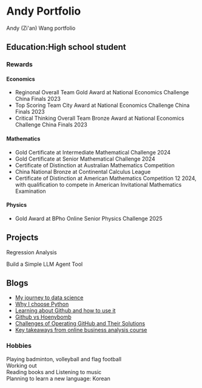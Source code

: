# Andy Portfolio
Andy (Zi'an) Wang portfolio 

## Education:High school student

### Rewards

#### Economics
- Reginonal Overall Team Gold Award at National Economics Challenge China Finals 2023
- Top Scoring Team City Award at National Economics Challenge China Finals 2023
- Critical Thinking Overall Team Bronze Award at National Economics Challenge China Finals 2023

#### Mathematics
- Gold Certificate at Intermediate Mathematical Challenge 2024
- Gold Certificate at Senior Mathematical Challenge 2024
- Certificate of Distinction at Australian Mathematics Competition
- China National Bronze at Continental Calculus League
- Certificate of Distinction at American Mathematics Competition 12 2024, with qualification to compete in American Invitational Mathematics Examination
  
#### Physics
- Gold Award at BPho Online Senior Physics Challenge 2025

## Projects
Regression Analysis

Build a Simple LLM Agent Tool

## Blogs
- [My journey to data science](blog/My_journey_to_data_science.html)
- [Why I choose Python](blog/Why_I_choose_python.md)
- [Learning about Github and how to use it](blog/Learning_Github.md)
- [Github vs Hoenybomb](blog/Personal_insight_about_Github.md)
- [Challenges of Operating GitHub and Their Solutions](blog/Challenges_Github.md)
- [Key takeaways from online business analysis course](blog/key_takeaways_from_an_online_business_analysis_course.md)


### Hobbies
Playing badminton, volleyball and flag football\
Working out\
Reading books and Listening to music\
Planning to learn a new language: Korean
